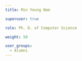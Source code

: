```yaml
---
title: Min Young Nam

superuser: true

role: Ph. D. of Computer Science

weight: 50

user_groups:
  - Alumni
---
```

